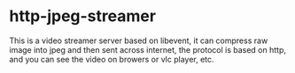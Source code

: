 http-jpeg-streamer
==================
This is a video streamer server based on libevent, it can compress raw image into jpeg and then sent across internet, the protocol
is based on http, and you can see the video on browers or vlc player, etc.
